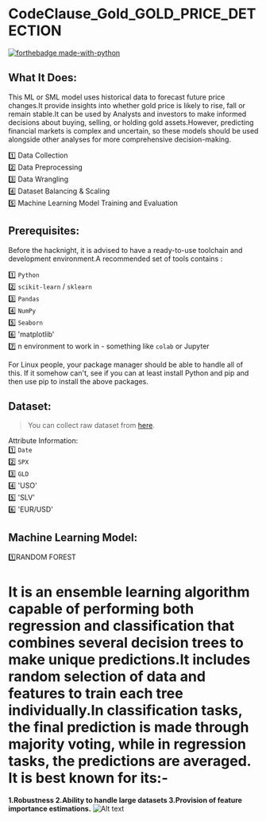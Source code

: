 # CodeClause_Gold_GOLD_PRICE_DETECTION

[![forthebadge made-with-python](http://ForTheBadge.com/images/badges/made-with-python.svg)](https://www.python.org/)<br>

## What It Does:
This ML or SML model uses historical data to forecast future price changes.It provide insights into whether gold price is likely to rise, fall or remain stable.It can be used by Analysts and investors to make informed decisions about buying, selling, or holding gold assets.However, predicting financial markets is complex and uncertain, so these models should be used alongside other analyses for more comprehensive decision-making.
 


1️⃣ Data Collection <br>
2️⃣ Data Preprocessing <br>
3️⃣ Data Wrangling <br>
4️⃣ Dataset Balancing & Scaling <br>
5️⃣ Machine Learning Model Training and Evaluation


## Prerequisites:
Before the hacknight, it is advised to have a ready-to-use toolchain and development environment.A recommended set of tools contains : <br>


1️⃣ `Python`<br>
2️⃣ `scikit-learn` / `sklearn`<br>
3️⃣ `Pandas`<br>
4️⃣ `NumPy`<br>
5️⃣ `Seaborn`<br>
6️⃣ 'matplotlib' <br>
7️⃣ n environment to work in - something like  `colab` or Jupyter <br>


For Linux people, your package manager should be able to handle all of this. If it somehow can't, see if you can at least install Python and pip and then use pip to install the above packages.

## Dataset:

> You can collect raw dataset from [here](gld_price_data.csv).

Attribute Information:<br>
1️⃣ `Date` <br>
2️⃣ `SPX` <br>
3️⃣ `GLD` <br>
4️⃣ 'USO' <br>
5️⃣ 'SLV' <br>
6️⃣ 'EUR/USD'

## Machine Learning Model:

1️⃣RANDOM FOREST

# It is an ensemble learning algorithm capable of performing both regression and classification that combines several decision trees to make unique predictions.It includes random selection of data and features to train each tree individually.In classification tasks, the final prediction is made through majority voting, while in regression tasks, the predictions are averaged. It is best known for its:-
**1.Robustness
  2.Ability to handle large datasets
  3.Provision of feature importance estimations.**
  <img title="a title" alt="Alt text" src="[/images/boo.svg](https://serokell.io/files/vz/vz1f8191.Ensemble-of-decision-trees.png)https://serokell.io/files/vz/vz1f8191.Ensemble-of-decision-trees.png">


